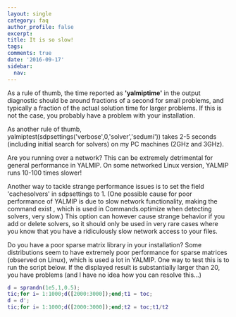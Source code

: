 ```yaml
---
layout: single
category: faq
author_profile: false
excerpt: 
title: It is so slow!
tags:
comments: true
date: '2016-09-17'
sidebar:
  nav:
---
```


As a rule of thumb, the time reported as **'yalmiptime'** in the output diagnostic should be around fractions of a second for small problems, and typically a fraction of the actual solution time for larger problems. If this is not the case, you probably have a problem with your installation.

As another rule of thumb, yalmiptest(sdpsettings('verbose',0,'solver','sedumi')) takes 2-5 seconds (including initial search for solvers) on my PC machines (2GHz and 3GHz).

Are you running over a network? This can be extremely detrimental for general performance in YALMIP. On some networked Linux version, YALMIP runs 10-100 times slower!

Another way to tackle strange performance issues is to set the field 'cachesolvers' in sdpsettings to 1. (One possible cause for poor performance of YALMIP is due to slow network functionality, making the command exist , which is used in Commands.optimize when detecting solvers, very slow.) This option can however cause strange behavior if you add or delete solvers, so it should only be used in very rare cases where you know that you have a ridiculously slow network access to your files.

Do you have a poor sparse matrix library in your installation? Some distributions seem to have extremely poor performance for sparse matrices (observed on Linux), which is used a lot in YALMIP. One way to test this is to run the script below. If the displayed result is substantially larger than 20, you have problems (and I have no idea how you can resolve this...)

````matlab
d = sprandn(1e5,1,0.5);
tic;for i= 1:1000;d([2000:3000]);end;t1 = toc;
d = d';
tic;for i= 1:1000;d([2000:3000]);end;t2 = toc;t1/t2
````
